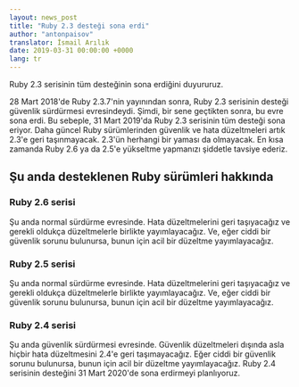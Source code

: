 ```yaml
---
layout: news_post
title: "Ruby 2.3 desteği sona erdi"
author: "antonpaisov"
translator: İsmail Arılık
date: 2019-03-31 00:00:00 +0000
lang: tr
---
```


Ruby 2.3 serisinin tüm desteğinin sona erdiğini duyururuz.

28 Mart 2018'de Ruby 2.3.7'nin yayınından sonra, Ruby 2.3 serisinin desteği güvenlik sürdürmesi evresindeydi.
Şimdi, bir sene geçtikten sonra, bu evre sona erdi.
Bu sebeple, 31 Mart 2019'da Ruby 2.3 serisinin tüm desteği sona eriyor.
Daha güncel Ruby sürümlerinden güvenlik ve hata düzeltmeleri artık 2.3'e geri taşınmayacak.
2.3'ün herhangi bir yaması da olmayacak.
En kısa zamanda Ruby 2.6 ya da 2.5'e yükseltme yapmanızı şiddetle tavsiye ederiz.

## Şu anda desteklenen Ruby sürümleri hakkında

### Ruby 2.6 serisi

Şu anda normal sürdürme evresinde.
Hata düzeltmelerini geri taşıyacağız ve gerekli oldukça düzeltmelerle birlikte yayımlayacağız.
Ve, eğer ciddi bir güvenlik sorunu bulunursa, bunun için acil bir düzeltme yayımlayacağız.

### Ruby 2.5 serisi

Şu anda normal sürdürme evresinde.
Hata düzeltmelerini geri taşıyacağız ve gerekli oldukça düzeltmelerle birlikte yayımlayacağız.
Ve, eğer ciddi bir güvenlik sorunu bulunursa, bunun için acil bir düzeltme yayımlayacağız.

### Ruby 2.4 serisi

Şu anda güvenlik sürdürmesi evresinde.
Güvenlik düzeltmeleri dışında asla hiçbir hata düzeltmesini 2.4'e geri taşımayacağız.
Eğer ciddi bir güvenlik sorunu bulunursa, bunun için acil bir düzeltme yayımlayacağız.
Ruby 2.4 serisinin desteğini 31 Mart 2020'de sona erdirmeyi planlıyoruz.
